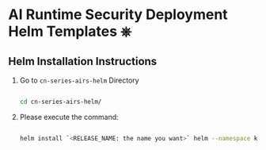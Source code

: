 # AI Runtime Security Deployment Helm Templates ⎈ 


## Helm Installation Instructions

1. Go to `cn-series-airs-helm` Directory

    ```bash

    cd cn-series-airs-helm/

    ```

2. Please execute the command:

    ```bash

    helm install `<RELEASE_NAME: the name you want>` helm --namespace kube-system --values helm/values.yaml

    ```
    
